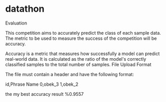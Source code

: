 # datathon

Evaluation

This competition aims to accurately predict the class of each sample data. The metric to be used to measure the success of the competition will be accuracy.

Accuracy is a metric that measures how successfully a model can predict real-world data. It is calculated as the ratio of the model's correctly classified samples to the total number of samples.
File Upload Format

The file must contain a header and have the following format:

id,Phrase Name
0,obek_3
1,obek_2

the my best accuracy result %0.9557
